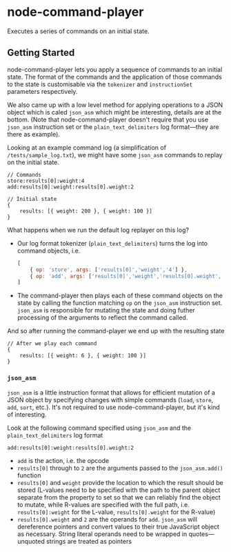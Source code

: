 # node-command-player

Executes a series of commands on an initial state.

## Getting Started

node-command-player lets you apply a sequence of commands to an initial state.
The format of the commands and the application of those commands to the state is customisable via the `tokenizer` and `instructionSet` parameters respectively.

We also came up with a low level method for applying operations to a JSON object which is caled `json_asm` which might be interesting, details are at the bottom.
(Note that node-command-player doesn't require that you use `json_asm` instruction set or the `plain_text_delimiters` log format—they are there as example).

Looking at an example command log (a simplification of `/tests/sample_log.txt`), we might have some `json_asm` commands to replay on the initial state.

```text
// Commands
store:results[0]:weight:4
add:results[0]:weight:results[0].weight:2

// Initial state
{
	results: [{ weight: 200 }, { weight: 100 }]
}
```

What happens when we run the default log replayer on this log?

- Our log format tokenizer (`plain_text_delimiters`) turns the log into command objects, i.e.
	```js
	[
		{ op: 'store', args: ['results[0]','weight','4'] },
		{ op: 'add', args: ['results[0]','weight','results[0].weight', '2'] }
	]
	```
- The command-player then plays each of these command objects on the state by calling the function matching `op` on the `json_asm` instruction set.
  `json_asm` is responsible for mutating the state and doing futher processing of the arguments to reflect the command called.

And so after running the command-player we end up with the resulting state

```
// After we play each command
{
	results: [{ weight: 6 }, { weight: 100 }]
}
```

### `json_asm`

`json_asm` is a little instruction format that allows for efficient mutation of a 
JSON object by specifying changes with simple commands (`load`, `store`, `add`, `sort`, etc.).
It's not required to use node-command-player, but it's kind of interesting.

Look at the following command specified using `json_asm` and the `plain_text_delimiters` log format

```
add:results[0]:weight:results[0].weight:2
```

- `add` is the action, i.e. the opcode
- `results[0]` through to `2` are the arguments passed to the `json_asm.add()` function
- `results[0]` and `weight` provide the location to which the result should be stored 
	(L-values need to be specified with the path to the parent object separate from the property to set so that we can reliably find the object to mutate,
	while R-values are specified with the full path, i.e. `results[0]:weight` for the L-value, `results[0].weight` for the R-value)
- `results[0].weight` and `2` are the operands for `add`. `json_asm` will dereference pointers and convert values to their true JavaScript object as necessary.
	String literal operands need to be wrapped in quotes—unquoted strings are treated as pointers
